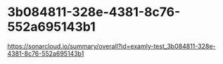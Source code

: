 # 3b084811-328e-4381-8c76-552a695143b1
https://sonarcloud.io/summary/overall?id=examly-test_3b084811-328e-4381-8c76-552a695143b1
